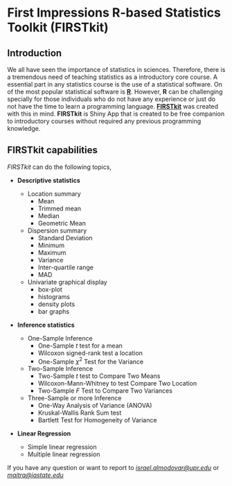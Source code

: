 # First Impressions R-based Statistics Toolkit (FIRSTkit)

## Introduction 

We all have seen the importance of statistics in sciences. Therefore, there is a tremendous need of teaching statistics as a introductory core course. A essential part in any statistics course is the use of a statistical software. On of the most popular statistical software is [**R**](https://www.r-project.org/). However, **R** can be challenging specially for those individuals who do not have any experience or just do not have the time to learn a programming language. [**FIRSTkit**](https://github.com/ialmodovar/FIRSTkit) was created with this in mind. **FIRSTkit** is Shiny App that is created to be free companion to introductory courses without required any previous programming knowledge. 

## FIRSTkit capabilities

*FIRSTkit* can do the following topics,

* **Descriptive statistics**

  + Location summary 
    + Mean 
    + Trimmed mean
    + Median 
    + Geometric Mean
  + Dispersion summary 
    + Standard Deviation
    + Minimum
    + Maximum
    + Variance 
    + Inter-quartile range
    + MAD
  + Univariate graphical display 
    + box-plot 
    + histograms
    + density plots
    + bar graphs

* **Inference statistics**

  + One-Sample Inference 
    + One-Sample *t* test for a mean
    + Wilcoxon signed-rank test a location
    + One-Sample $\chi^2$ Test for the Variance 
  + Two-Sample Inference
    + Two-Sample *t* test to Compare Two Means
    + Wilcoxon-Mann-Whitney to test Compare Two Location 
    + Two-Sample *F* Test to Compare Two Variances
  + Three-Sample or more Inference
    + One-Way Analysis of Variance (ANOVA)
    + Kruskal-Wallis Rank Sum test
    + Bartlett Test for Homogeneity of Variance

* **Linear Regression**

  + Simple linear regression
  + Multiple linear regression

If you have any question or want to report to *israel.almodovar@upr.edu* or *maitra@iastate.edu*


